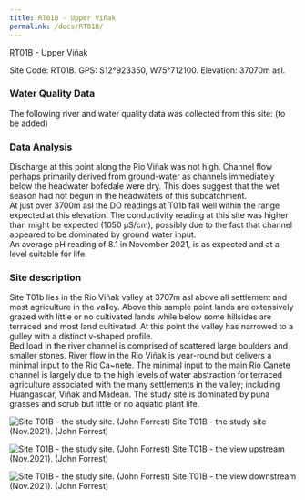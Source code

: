 ```yaml
---
title: RT01B - Upper Viñak
permalink: /docs/RT01B/
---
```

RT01B - Upper Viñak

Site Code: RT01B.  GPS: S12°923350, W75°712100. Elevation:
37070m asl.

### Water Quality Data

The following river and water quality data was collected from this site: (to be added)

### Data Analysis  

Discharge at this point along the Rio Viñak was not high. Channel flow perhaps primarily derived from ground-water as channels immediately below the headwater bofedale were dry. This does suggest that the wet season had not begun in the headwaters of this subcatchment.  
At just over 3700m asl the DO readings at T01b fall well within the range expected at this elevation.
The conductivity reading at this site was higher than might be expected (1050 µS/cm), possibly due to the fact that channel appeared to be dominated by ground water input.      
An average pH reading of 8.1 in November 2021, is as expected and at a level suitable for life.  

### Site description

Site T01b lies in the Rio Viñak valley at 3707m asl above all settlement and most agriculture in the valley. Above this sample point lands are extensively grazed with little or no cultivated lands while below some hillsides are terraced and most land cultivated. 
At this point the valley has narrowed to a gulley with a distinct v-shaped profile.  
Bed load in the river channel is comprised of scattered large boulders and smaller stones. River flow in the Rio Viñak is year-round but delivers a minimal input to the Rio Ca\~nete. 
The minimal input to the main Rio Canete channel is largely due to the high levels of water abstraction for terraced agriculture associated with the many settlements in the valley; including Huangascar, Viñak  and Madean.
The study site is dominated by puna grasses and scrub but little or no aquatic plant life. 



![Site T01B - the study site. (John Forrest)](/assets/SiteDescriptions/T1/T1BSite.JPG)
Site T01B - the study site (Nov.2021). (John Forrest)

![Site T01B - the study site. (John Forrest)](/assets/SiteDescriptions/T1/T1BViewupstream.JPG)
Site T01B - the view upstream (Nov.2021). (John Forrest)

![Site T01B - the study site. (John Forrest)](/assets/SiteDescriptions/T1/T1BViewdownstream.JPG)
Site T01B - the view downstream (Nov.2021). (John Forrest)
